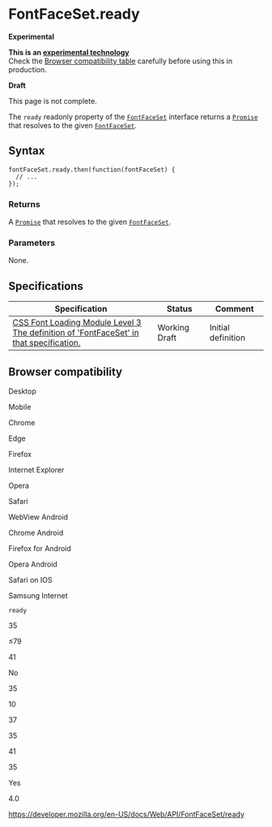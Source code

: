 FontFaceSet.ready
=================

**Experimental**

**This is an [experimental technology](https://developer.mozilla.org/en-US/docs/MDN/Guidelines/Conventions_definitions#experimental)**  
Check the [Browser compatibility table](#browser_compatibility) carefully before using this in production.

**Draft**

This page is not complete.

The `ready` readonly property of the [`FontFaceSet`](../fontfaceset) interface returns a [`Promise`](https://developer.mozilla.org/en-US/docs/Web/JavaScript/Reference/Global_Objects/Promise) that resolves to the given [`FontFaceSet`](../fontfaceset).

Syntax
------

    fontFaceSet.ready.then(function(fontFaceSet) {
      // ...
    });

### Returns

A [`Promise`](https://developer.mozilla.org/en-US/docs/Web/JavaScript/Reference/Global_Objects/Promise) that resolves to the given [`FontFaceSet`](../fontfaceset).

### Parameters

None.

Specifications
--------------

<table><thead><tr class="header"><th>Specification</th><th>Status</th><th>Comment</th></tr></thead><tbody><tr class="odd"><td><a href="https://drafts.csswg.org/css-font-loading/#dom-fontfaceset-ready">CSS Font Loading Module Level 3<br />
<span class="small">The definition of 'FontFaceSet' in that specification.</span></a></td><td><span class="spec-wd">Working Draft</span></td><td>Initial definition</td></tr></tbody></table>

Browser compatibility
---------------------

Desktop

Mobile

Chrome

Edge

Firefox

Internet Explorer

Opera

Safari

WebView Android

Chrome Android

Firefox for Android

Opera Android

Safari on IOS

Samsung Internet

`ready`

35

≤79

41

No

35

10

37

35

41

35

Yes

4.0

<a href="https://developer.mozilla.org/en-US/docs/Web/API/FontFaceSet/ready" class="_attribution-link">https://developer.mozilla.org/en-US/docs/Web/API/FontFaceSet/ready</a>
